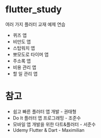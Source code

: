 # flutter_study
여러 가지 플러터 교재 예제 연습

* 퀴즈 앱
* 비만도 앱
* 스탑워치 앱
* 뽀모도로 타이머 앱
* 주소록 앱
* 비용 관리 앱
* 할 일 관리 앱

# 참고
* 쉽고 빠른 플러터 앱 개발 - 권태형
* Do It 플러터 앱 프로그래밍 - 조준수
* 모바일 앱 개발을 위한 다트&플러터 - 서준수
* Udemy Flutter & Dart - Maximilian
